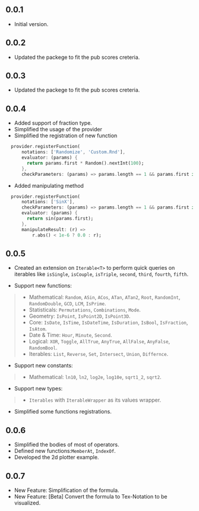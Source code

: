 ## 0.0.1
- Initial version.

## 0.0.2
- Updated the packege to fit the pub scores creteria.

## 0.0.3
- Updated the packege to fit the pub scores creteria.

## 0.0.4
- Added support of fraction type.
- Simplified the usage of the provider
- Simplified the registration of new function
```dart
  provider.registerFunction(
      notations: ['Randomize', 'Custom.Rnd'],
      evaluator: (params) {
        return params.first * Random().nextInt(100);
      },
      checkParameters: (params) => params.length == 1 && params.first is num);
```

- Added manipulating method 
```dart
  provider.registerFunction(
      notations: ['SinX'],
      checkParameters: (params) => params.length == 1 && params.first is num,
      evaluator: (params) {
        return sin(params.first);
      },
      manipulateResult: (r) =>
          r.abs() < 1e-6 ? 0.0 : r);
```

## 0.0.5
- Created an extension on `Iterable<T>` to perform quick queries on iterables like `isSingle`, `isCouple`, `isTriple`, `second`, `third`, `fourth`, `fifth`.

- Support new functions: 
>+ Mathematical: `Random`, `ASin`, `ACos`, `ATan`, `ATan2`, `Root`, `RandomInt`, `RandomDouble`, `GCD`, `LCM`, `IsPrime`.
>+ Statisticals: `Permutations`, `Combinations`, `Mode`.
>+ Geometry: `IsPoint`, `IsPoint2D`, `IsPoint3D`.
>+ Core: `IsDate`, `IsTime`, `IsDateTime`, `IsDuration`, `IsBool`, `IsFraction`, `IsAtom`.
>+ Date & Time: `Hour`, `Minute`, `Second`.
>+ Logical: `XOR`, `Toggle`, `AllTrue`, `AnyTrue`, `AllFalse`, `AnyFalse`, `RandomBool`.
>+ Iterables: `List`, `Reverse`, `Set`, `Intersect`, `Union`, `Differnce`.

- Support new constants: 
>+ Mathematical: `ln10`, `ln2`, `log2e`, `log10e`, `sqrt1_2`, `sqrt2`.

- Support new types: 
>+ `Iterables` with `IterableWrapper` as its values wrapper.

- Simplified some functions registrations.

## 0.0.6
- Simplified the bodies of most of operators.
- Defined new functions:`MemberAt`, `IndexOf`.
- Developed the 2d plotter example.

## 0.0.7
- New Feature: Simplification of the formula.
- New Feature: [Beta] Convert the formula to Tex-Notation to be visualized.